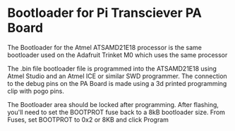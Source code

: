 # Bootloader for Pi Transciever PA Board

The Bootloader for the Atmel ATSAMD21E18 processor is the same bootloader used on the Adafruit Trinket M0 which uses the same processor

The .bin file bootloader file is programmed into the ATSAMD21E18 using Atmel Studio and an Atmel ICE or similar SWD programmer. The connection to the debug pins on the PA Board is made using a 3d printed programming clip with pogo pins.

The Bootloader area should be locked after programming.
    After flashing, you'll need to set the BOOTPROT fuse back to a 8kB bootloader size.
    From Fuses, set BOOTPROT to 0x2 or 8KB and click Program


